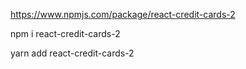 https://www.npmjs.com/package/react-credit-cards-2

npm i react-credit-cards-2

yarn add react-credit-cards-2

